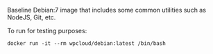 Baseline Debian:7 image that includes some common utilities such as NodeJS, Git, etc.

To run for testing purposes:
```
docker run -it --rm wpcloud/debian:latest /bin/bash
```